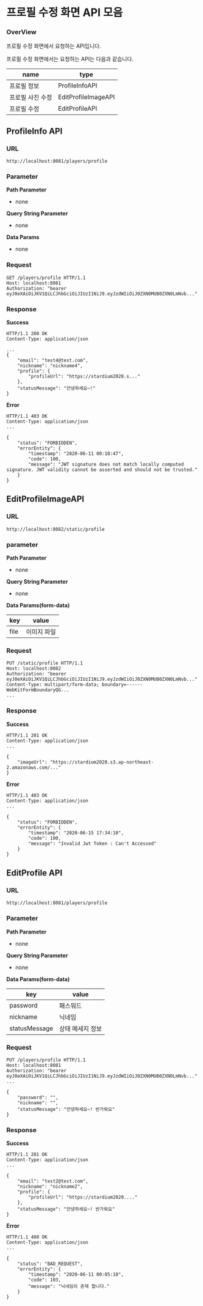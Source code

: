 # 프로필 수정 화면 API 모음

### OverView
프로필 수정 화면에서 요청하는 API입니다.

프로필 수정 화면에서는 요청하는 API는 다음과 같습니다.

|name|type|
|------|---------------------------|
|프로필 정보|ProfileInfoAPI|
|프로필 사진 수정|EditProfileImageAPI|
|프로필 수정|EditProfileAPI|

## ProfileInfo API


### URL

```
http://localhost:8081/players/profile
```

### Parameter

**Path Parameter**

* none

**Query String Parameter**

* none

**Data Params**

* none

### Request

```
GET /players/profile HTTP/1.1
Host: localhost:8081
Authorization: "bearer eyJ0eXAiOiJKV1QiLCJhbGciOiJIUzI1NiJ9.eyJzdWIiOiJ0ZXN0MUB0ZXN0LmNvb..."
```

### Response

**Success**

```
HTTP/1.1 200 OK
Content-Type: application/json

...
{
    "email": "test4@test.com",
    "nickname": "nickname4",
    "profile": {
        "profileUrl": "https://stardium2020.s..."
    },
    "statusMessage": "안녕하세요~!"
}
```

**Error**

```
HTTP/1.1 403 OK
Content-Type: application/json
...

{
    "status": "FORBIDDEN",
    "errorEntity": {
        "timestamp": "2020-06-11 00:10:47",
        "code": 100,
        "message": "JWT signature does not match locally computed signature. JWT validity cannot be asserted and should not be trusted."
    }
}
```

## EditProfileImageAPI

### URL

```
http://localhost:8082/static/profile
```

### parameter

**Path Parameter**

* none

**Query String Parameter**

* none

**Data Params(form-data)**

|key|value|
|------|------|
|file|이미지 파일|

### Request

```
PUT /static/profile HTTP/1.1
Host: localhost:8082
Authorization: "bearer eyJ0eXAiOiJKV1QiLCJhbGciOiJIUzI1NiJ9.eyJzdWIiOiJ0ZXN0MUB0ZXN0LmNvb..."
Content-Type: multipart/form-data; boundary=------WebKitFormBoundaryQG...
...

```

### Response

**Success**

```
HTTP/1.1 201 OK
Content-Type: application/json
...

{
    "imageUrl": "https://stardium2020.s3.ap-northeast-2.amazonaws.com/..."
}
```

**Error**

```
HTTP/1.1 403 OK
Content-Type: application/json
...

{
    "status": "FORBIDDEN",
    "errorEntity": {
        "timestamp": "2020-06-15 17:34:10",
        "code": 100,
        "message": "Invalid Jwt Token : Can't Accessed"
    }
}
```

## EditProfile API


### URL

```
http://localhost:8081/players/profile
```

### Parameter

**Path Parameter**

* none

**Query String Parameter**

* none

**Data Params(form-data)**

|key|value|
|------|------|
|password|패스워드|
|nickname|닉네임|
|statusMessage|상태 메세지 정보|

### Request

```
PUT /players/profile HTTP/1.1
Host: localhost:8081
Authorization: "bearer eyJ0eXAiOiJKV1QiLCJhbGciOiJIUzI1NiJ9.eyJzdWIiOiJ0ZXN0MUB0ZXN0LmNvb..."
...

{
    "password": "",
    "nickname": "",
    "statusMessage": "안녕하세요~! 반가워요"
}
```

### Response

**Success**

```
HTTP/1.1 201 OK
Content-Type: application/json
...

{
    "email": "test2@test.com",
    "nickname": "nickname2",
    "profile": {
        "profileUrl": "https://stardium2020...."
    },
    "statusMessage": "안녕하세요~! 반가워요"
}
```

**Error**

```
HTTP/1.1 400 OK
Content-Type: application/json
...

{
    "status": "BAD_REQUEST",
    "errorEntity": {
        "timestamp": "2020-06-11 00:05:10",
        "code": 103,
        "message": "닉네임이 존재 합니다."
    }
}
```

